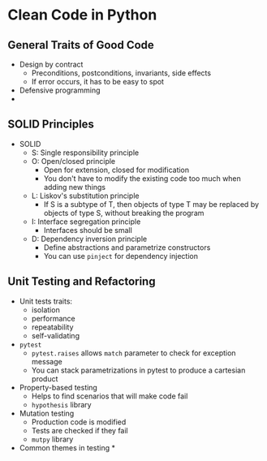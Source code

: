 # Clean Code in Python

## General Traits of Good Code
* Design by contract
  * Preconditions, postconditions, invariants, side effects
  * If error occurs, it has to be easy to spot
* Defensive programming
* 

## SOLID Principles
* SOLID
  * S: Single responsibility principle
  * O: Open/closed principle
    * Open for extension, closed for modification
    * You don't have to modify the existing code too much when adding new things
  * L: Liskov's substitution principle
    * If S is a subtype of T, then objects of type T may be replaced by objects of type S, without breaking the program
  * I: Interface segregation principle
    * Interfaces should be small
  * D: Dependency inversion principle
    * Define abstractions and parametrize constructors
    * You can use `pinject` for dependency injection

## Unit Testing and Refactoring
* Unit tests traits:
  * isolation
  * performance
  * repeatability
  * self-validating
* `pytest`
  * `pytest.raises` allows `match` parameter to check for exception message
  * You can stack parametrizations in pytest to produce a cartesian product
* Property-based testing
  * Helps to find scenarios that will make code fail
  * `hypothesis` library
* Mutation testing
  * Production code is modified
  * Tests are checked if they fail
  * `mutpy` library
* Common themes in testing
  * 
